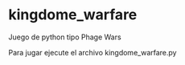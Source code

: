 # kingdome_warfare
Juego de python tipo Phage Wars

Para jugar ejecute el archivo kingdome_warfare.py

